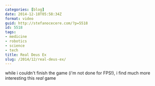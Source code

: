 ```yaml
---
categories: [blog]
date: 2014-12-18T05:58:34Z
format: video
guid: http://stefanocecere.com/?p=5518
id: 5518
tags:
- medicine
- robotics
- science
- tech
title: Real Deus Ex
slug: /2014/12/real-deus-ex/
---
```


while i couldn't finish the game (i'm not done for FPS!), i find much more interesting this _real_ game

<div class="jetpack-video-wrapper">
</div>

&nbsp;